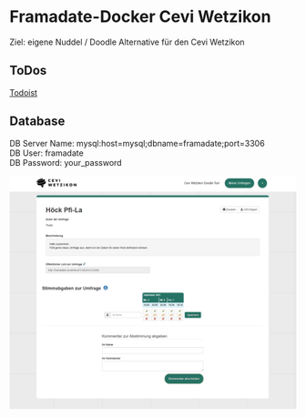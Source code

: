 # Framadate-Docker Cevi Wetzikon

Ziel: eigene Nuddel / Doodle Alternative für den Cevi Wetzikon

## ToDos

[Todoist](https://todoist.com/app/project/2319220360)


## Database
DB Server Name: mysql:host=mysql;dbname=framadate;port=3306 <br>
DB User: framadate <br>
DB Password: your_password


<img src="/framadate/images/framadate.png" style="width: 600px" />
